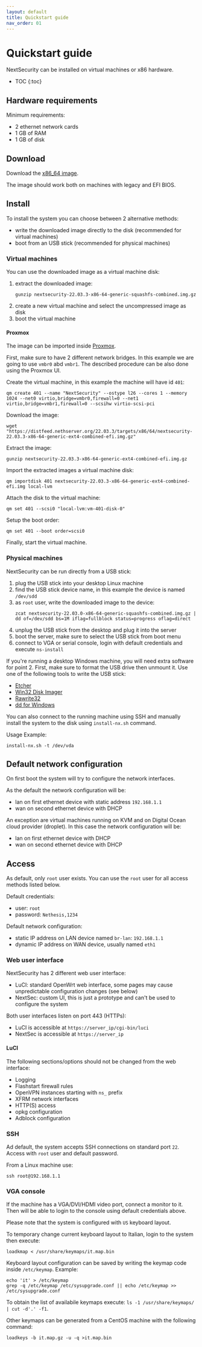 ```yaml
---
layout: default
title: Quickstart guide
nav_order: 01
---
```


# Quickstart guide

NextSecurity can be installed on virtual machines or x86 hardware.

* TOC
{:toc}

## Hardware requirements

Minimum requirements:

- 2 ethernet network cards
- 1 GB of RAM
- 1 GB of disk

## Download

Download the [x86_64 image]({{site.download_url}}/{{site.version}}/targets/x86/64/nextsecurity-{{site.version}}-x86-64-generic-ext4-combined-efi.img.gz).

The image should work both on machines with legacy and EFI BIOS.

## Install

To install the system you can choose between 2 alternative methods:

- write the downloaded image directly to the disk (recommended for virtual machines)
- boot from an USB stick (recommended for physical machines)

### Virtual machines

You can use the downloaded image as a virtual machine disk:

1. extract the downloaded image:
   ```
   gunzip nextsecurity-22.03.3-x86-64-generic-squashfs-combined.img.gz
   ```
2. create a new virtual machine and select the uncompressed image as disk
3. boot the virtual machine

#### Proxmox

The image can be imported inside [Proxmox](https://www.proxmox.com/).

First, make sure to have 2 different network bridges. In this example we are going to use `vmbr0` abd `vmbr1`.
The described procedure can be also done using the Proxmox UI.

Create the virtual machine, in this example the machine will have id `401`:
```
qm create 401 --name "NextSecurity" --ostype l26 --cores 1 --memory 1024 --net0 virtio,bridge=vmbr0,firewall=0 --net1 virtio,bridge=vmbr1,firewall=0 --scsihw virtio-scsi-pci
```

Download the image:
```
wget "https://distfeed.nethserver.org/22.03.3/targets/x86/64/nextsecurity-22.03.3-x86-64-generic-ext4-combined-efi.img.gz"
```

Extract the image:
```
gunzip nextsecurity-22.03.3-x86-64-generic-ext4-combined-efi.img.gz
```

Import the extracted images a virtual machine disk:
```
qm importdisk 401 nextsecurity-22.03.3-x86-64-generic-ext4-combined-efi.img local-lvm
```

Attach the disk to the virtual machine:
```
qm set 401 --scsi0 "local-lvm:vm-401-disk-0"
```

Setup the boot order:
```
qm set 401 --boot order=scsi0
```

Finally, start the virtual machine.

### Physical machines

NextSecurity can be run directly from a USB stick:

1. plug the USB stick into your desktop Linux machine
2. find the USB stick device name, in this example the device is named `/dev/sdd`
3. as `root` user, write the downloaded image to the device:
   ```
   zcat nextsecurity-22.03.0-x86-64-generic-squashfs-combined.img.gz | dd of=/dev/sdd bs=1M iflag=fullblock status=progress oflag=direct
   ```
4. unplug the USB stick from the desktop and plug it into the server
5. boot the server, make sure to select the USB stick from boot menu
6. connect to VGA or serial console, login with default credentials and execute `ns-install`

If you're running a desktop Windows machine, you will need extra software for point 2.
First, make sure to format the USB drive then unmount it.
Use one of the following tools to write the USB stick:

* [Etcher](https://etcher.io/ )
* [Win32 Disk Imager](http://sourceforge.net/projects/win32diskimager/)
* [Rawrite32](http://www.netbsd.org/~martin/rawrite32/)
* [dd for Windows](http://www.chrysocome.net/dd)

You can also connect to the running machine using SSH and manually
install the system to the disk using `install-nx.sh` command.

Usage Example:
```
install-nx.sh -t /dev/vda
```

## Default network configuration

On first boot the system will try to configure
the network interfaces.

As the default the network configuration will be:

- lan on first ethernet device with static address `192.168.1.1`
- wan on second ethernet device with DHCP

An exception are virtual machines running on KVM and on Digital Ocean cloud provider (droplet).
In this case the network configuration will be:

- lan on first ethernet device with DHCP
- wan on second ethernet device with DHCP

## Access

As default, only `root` user exists.
You can use the `root` user for all access methods listed below.

Default credentials:

- user: `root`
- password: `Nethesis,1234`

Default network configuration:

- static IP address on LAN device named `br-lan`: `192.168.1.1` 
- dynamic IP address on WAN device, usually named `eth1`

### Web user interface

NextSecurity has 2 different web user interface:

- LuCI: standard OpenWrt web interface, some pages may cause unpredictable configuration changes (see below)
- NextSec: custom UI, this is just a prototype and can't be used to configure the system

Both user interfaces listen on port 443 (HTTPs):

- LuCI is accessible at `https://server_ip/cgi-bin/luci`
- NextSec is accessible at `https://server_ip`

#### LuCI

The following sections/options should not be changed from the web interface:

- Logging
- Flashstart firewall rules
- OpenVPN instances starting with `ns_` prefix
- XFRM network interfaces
- HTTP(S) access
- opkg configuration
- Adblock configuration

### SSH

Ad default, the system accepts SSH connections on standard port `22`.
Access with `root` user and default password.

From a Linux machine use:
```
ssh root@192.168.1.1
```

### VGA console

If the machine has a VGA/DVI/HDMI video port, connect a monitor to it.
Then will be able to login to the console using default credentials above.

Please note that the system is configured with `US` keyboard layout.

To temporary change current keyboard layout to Italian, login to the system then execute:
```
loadkmap < /usr/share/keymaps/it.map.bin
```

Keyboard layout configuration can be saved by writing the keymap code inside `/etc/keymap`. Example:
```
echo 'it' > /etc/keymap
grep -q /etc/keymap /etc/sysupgrade.conf || echo /etc/keymap >> /etc/sysupgrade.conf
```

To obtain the list of availabile keymaps execute: `ls -1 /usr/share/keymaps/ | cut -d'.' -f1`.

Other keymaps can be generated from a CentOS machine with the following command:
```
loadkeys -b it.map.gz -u -q >it.map.bin
```
